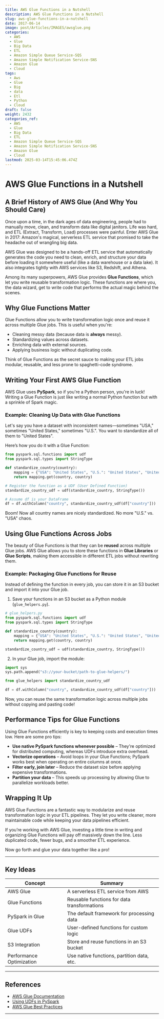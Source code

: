 ```yaml
---
title: AWS Glue Functions in a Nutshell
description: AWS Glue Functions in a Nutshell
slug: aws-glue-functions-in-a-nutshell
date: 2017-06-14
image: post/Articles/IMAGES/awsglue.png
categories:
  - AWS
  - Glue
  - Big Data
  - ETL
  - Amazon Simple Queue Service-SQS
  - Amazon Simple Notification Service-SNS
  - Amazon Glue
  - Cloud
tags:
  - Aws
  - Glue
  - Big
  - data
  - Etl
  - Python
  - Cloud
draft: false
weight: 2432
categories_ref:
  - AWS
  - Glue
  - Big Data
  - ETL
  - Amazon Simple Queue Service-SQS
  - Amazon Simple Notification Service-SNS
  - Amazon Glue
  - Cloud
lastmod: 2025-03-14T15:45:06.474Z
---
```

# AWS Glue Functions in a Nutshell

## A Brief History of AWS Glue (And Why You Should Care)

Once upon a time, in the dark ages of data engineering, people had to manually move, clean, and transform data like digital janitors. Life was hard, and ETL (Extract, Transform, Load) processes were painful. Enter AWS Glue in 2017: Amazon's magical, serverless ETL service that promised to take the headache out of wrangling big data.

AWS Glue was designed to be a hands-off ETL service that automatically generates the code you need to clean, enrich, and structure your data before loading it somewhere useful (like a data warehouse or a data lake). It also integrates tightly with AWS services like S3, Redshift, and Athena.

Among its many superpowers, AWS Glue provides **Glue Functions**, which let you write reusable transformation logic. These functions are where you, the data wizard, get to write code that performs the actual magic behind the scenes.

## Why Glue Functions Matter

Glue Functions allow you to write transformation logic once and reuse it across multiple Glue jobs. This is useful when you're:

* Cleaning messy data (because data is **always** messy).
* Standardizing values across datasets.
* Enriching data with external sources.
* Applying business logic without duplicating code.

Think of Glue Functions as the secret sauce to making your ETL jobs modular, reusable, and less prone to spaghetti-code syndrome.

## Writing Your First AWS Glue Function

AWS Glue uses **PySpark**, so if you're a Python person, you're in luck! Writing a Glue Function is just like writing a normal Python function but with a sprinkle of Spark magic.

### Example: Cleaning Up Data with Glue Functions

Let's say you have a dataset with inconsistent names—sometimes "USA," sometimes "United States," sometimes "U.S.". You want to standardize all of them to "United States".

Here’s how you do it with a Glue Function:

```python
from pyspark.sql.functions import udf
from pyspark.sql.types import StringType

def standardize_country(country):
    mapping = {"USA": "United States", "U.S.": "United States", "United States": "United States"}
    return mapping.get(country, country)

# Register the function as a UDF (User Defined Function)
standardize_country_udf = udf(standardize_country, StringType())

# Assume df is your DataFrame
df = df.withColumn("country", standardize_country_udf(df["country"]))
```

Boom! Now all country names are nicely standardized. No more "U.S." vs. "USA" chaos.

## Using Glue Functions Across Jobs

The beauty of Glue Functions is that they can be **reused** across multiple Glue jobs. AWS Glue allows you to store these functions in **Glue Libraries** or **Glue Scripts**, making them accessible in different ETL jobs without rewriting them.

### Example: Packaging Glue Functions for Reuse

Instead of defining the function in every job, you can store it in an S3 bucket and import it into your Glue job.

1. Save your functions in an S3 bucket as a Python module (`glue_helpers.py`).

```python
# glue_helpers.py
from pyspark.sql.functions import udf
from pyspark.sql.types import StringType

def standardize_country(country):
    mapping = {"USA": "United States", "U.S.": "United States", "United States": "United States"}
    return mapping.get(country, country)

standardize_country_udf = udf(standardize_country, StringType())
```

2. In your Glue job, import the module:

```python
import sys
sys.path.append("s3://your-bucket/path-to-glue-helpers/")

from glue_helpers import standardize_country_udf

df = df.withColumn("country", standardize_country_udf(df["country"]))
```

Now, you can reuse the same transformation logic across multiple jobs without copying and pasting code!

## Performance Tips for Glue Functions

Using Glue Functions efficiently is key to keeping costs and execution times low. Here are some pro tips:

* **Use native PySpark functions whenever possible** – They're optimized for distributed computing, whereas UDFs introduce extra overhead.
* **Vectorize operations** – Avoid loops in your Glue Functions; PySpark works best when operating on entire columns at once.
* **Filter early, join later** – Reduce the dataset size before applying expensive transformations.
* **Partition your data** – This speeds up processing by allowing Glue to parallelize workloads better.

## Wrapping It Up

AWS Glue Functions are a fantastic way to modularize and reuse transformation logic in your ETL pipelines. They let you write cleaner, more maintainable code while keeping your data pipelines efficient.

If you’re working with AWS Glue, investing a little time in writing and organizing Glue Functions will pay off massively down the line. Less duplicated code, fewer bugs, and a smoother ETL experience.

Now go forth and glue your data together like a pro!

***

## Key Ideas

| Concept                  | Summary                                     |
| ------------------------ | ------------------------------------------- |
| AWS Glue                 | A serverless ETL service from AWS           |
| Glue Functions           | Reusable functions for data transformations |
| PySpark in Glue          | The default framework for processing data   |
| Glue UDFs                | User-defined functions for custom logic     |
| S3 Integration           | Store and reuse functions in an S3 bucket   |
| Performance Optimization | Use native functions, partition data, etc.  |

***

## References

* [AWS Glue Documentation](https://docs.aws.amazon.com/glue/latest/dg/what-is-glue.html)
* [Using UDFs in PySpark](https://spark.apache.org/docs/latest/sql-ref-functions-udf-scalar.html)
* [AWS Glue Best Practices](https://aws.amazon.com/blogs/big-data/top-10-performance-tuning-tips-for-amazon-glue/)

***
